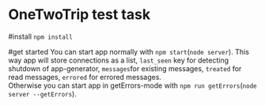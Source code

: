 # OneTwoTrip test task

#install
`npm install`

#get started
You can start app normally with `npm start`(`node server`). This way app will store connections as a list, `last_seen` key for detecting shutdown of app-generator, `messages`for existing messages, `treated` for read messages, `errored` for errored messages.<br>
Otherwise you can start app in getErrors-mode with `npm run getErrors`(`node server --getErrors`).
